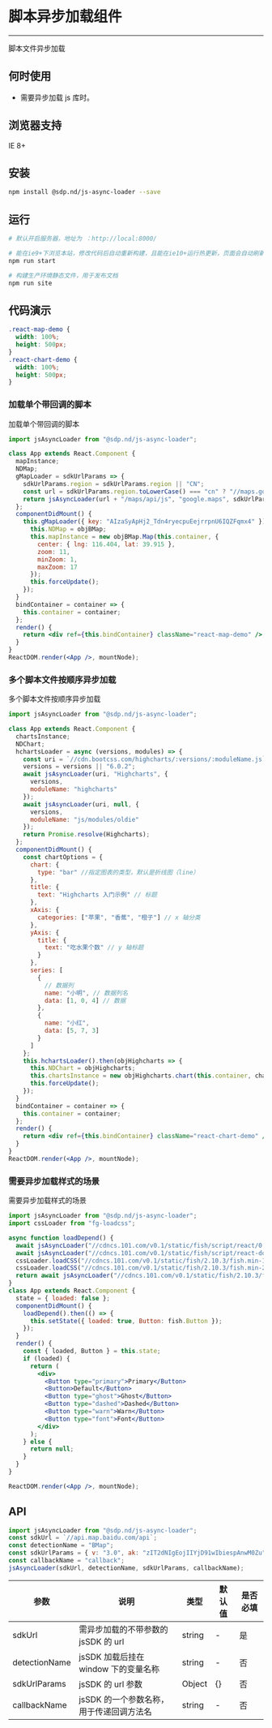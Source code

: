 # 脚本异步加载组件

---

脚本文件异步加载

## 何时使用

- 需要异步加载 js 库时。

## 浏览器支持

IE 8+

## 安装

```bash
npm install @sdp.nd/js-async-loader --save
```

## 运行

```bash
# 默认开启服务器，地址为 ：http://local:8000/

# 能在ie9+下浏览本站，修改代码后自动重新构建，且能在ie10+运行热更新，页面会自动刷新
npm run start

# 构建生产环境静态文件，用于发布文档
npm run site
```

## 代码演示

```css
.react-map-demo {
  width: 100%;
  height: 500px;
}
.react-chart-demo {
  width: 100%;
  height: 500px;
}
```

### 加载单个带回调的脚本

加载单个带回调的脚本

```jsx
import jsAsyncLoader from "@sdp.nd/js-async-loader";

class App extends React.Component {
  mapInstance;
  NDMap;
  gMapLoader = sdkUrlParams => {
    sdkUrlParams.region = sdkUrlParams.region || "CN";
    const url = sdkUrlParams.region.toLowerCase() === "cn" ? "//maps.google.cn" : "//maps.googleapis.com";
    return jsAsyncLoader(url + "/maps/api/js", "google.maps", sdkUrlParams, "callback", true);
  };
  componentDidMount() {
    this.gMapLoader({ key: "AIzaSyApHj2_Tdn4ryecpuEejrrpnU6IQZFqmx4" }).then(objBMap => {
      this.NDMap = objBMap;
      this.mapInstance = new objBMap.Map(this.container, {
        center: { lng: 116.404, lat: 39.915 },
        zoom: 11,
        minZoom: 1,
        maxZoom: 17
      });
      this.forceUpdate();
    });
  }
  bindContainer = container => {
    this.container = container;
  };
  render() {
    return <div ref={this.bindContainer} className="react-map-demo" />;
  }
}
ReactDOM.render(<App />, mountNode);
```

### 多个脚本文件按顺序异步加载

多个脚本文件按顺序异步加载

```jsx
import jsAsyncLoader from "@sdp.nd/js-async-loader";

class App extends React.Component {
  chartsInstance;
  NDChart;
  hchartsLoader = async (versions, modules) => {
    const uri = `//cdn.bootcss.com/highcharts/:versions/:moduleName.js`;
    versions = versions || "6.0.2";
    await jsAsyncLoader(uri, "Highcharts", {
      versions,
      moduleName: "highcharts"
    });
    await jsAsyncLoader(uri, null, {
      versions,
      moduleName: "js/modules/oldie"
    });
    return Promise.resolve(Highcharts);
  };
  componentDidMount() {
    const chartOptions = {
      chart: {
        type: "bar" //指定图表的类型，默认是折线图（line）
      },
      title: {
        text: "Highcharts 入门示例" // 标题
      },
      xAxis: {
        categories: ["苹果", "香蕉", "橙子"] // x 轴分类
      },
      yAxis: {
        title: {
          text: "吃水果个数" // y 轴标题
        }
      },
      series: [
        {
          // 数据列
          name: "小明", // 数据列名
          data: [1, 0, 4] // 数据
        },
        {
          name: "小红",
          data: [5, 7, 3]
        }
      ]
    };
    this.hchartsLoader().then(objHighcharts => {
      this.NDChart = objHighcharts;
      this.chartsInstance = new objHighcharts.chart(this.container, chartOptions);
      this.forceUpdate();
    });
  }
  bindContainer = container => {
    this.container = container;
  };
  render() {
    return <div ref={this.bindContainer} className="react-chart-demo" />;
  }
}
ReactDOM.render(<App />, mountNode);
```

### 需要异步加载样式的场景

需要异步加载样式的场景

```jsx
import jsAsyncLoader from "@sdp.nd/js-async-loader";
import cssLoader from "fg-loadcss";

async function loadDepend() {
  await jsAsyncLoader("//cdncs.101.com/v0.1/static/fish/script/react/0.14.9/react.js", "React");
  await jsAsyncLoader("//cdncs.101.com/v0.1/static/fish/script/react-dom/0.14.9/react-dom.js", "ReactDOM");
  cssLoader.loadCSS("//cdncs.101.com/v0.1/static/fish/2.10.3/fish.min-1.css");
  cssLoader.loadCSS("//cdncs.101.com/v0.1/static/fish/2.10.3/fish.min-2.css");
  return await jsAsyncLoader("//cdncs.101.com/v0.1/static/fish/2.10.3/fish.min.js", "fish");
}
class App extends React.Component {
  state = { loaded: false };
  componentDidMount() {
    loadDepend().then(() => {
      this.setState({ loaded: true, Button: fish.Button });
    });
  }
  render() {
    const { loaded, Button } = this.state;
    if (loaded) {
      return (
        <div>
          <Button type="primary">Primary</Button>
          <Button>Default</Button>
          <Button type="ghost">Ghost</Button>
          <Button type="dashed">Dashed</Button>
          <Button type="warn">Warn</Button>
          <Button type="font">Font</Button>
        </div>
      );
    } else {
      return null;
    }
  }
}

ReactDOM.render(<App />, mountNode);
```

## API

```js
import jsAsyncLoader from "@sdp.nd/js-async-loader";
const sdkUrl = `//api.map.baidu.com/api`;
const detectionName = "BMap";
const sdkUrlParams = { v: "3.0", ak: "zIT2dNIgEojIIYjD91wIbiespAnwM0Zu" };
const callbackName = "callback";
jsAsyncLoader(sdkUrl, detectionName, sdkUrlParams, callbackName);
```

| 参数          | 说明                                     | 类型   | 默认值 | 是否必填 |
| ------------- | ---------------------------------------- | ------ | ------ | -------- |
| sdkUrl        | 需异步加载的不带参数的 jsSDK 的 url      | string | -      | 是       |
| detectionName | jsSDK 加载后挂在 window 下的变量名称     | string | -      | 否       |
| sdkUrlParams  | jsSDK 的 url 参数                        | Object | {}     | 否       |
| callbackName  | jsSDK 的一个参数名称，用于传递回调方法名 | string | -      | 否       |
